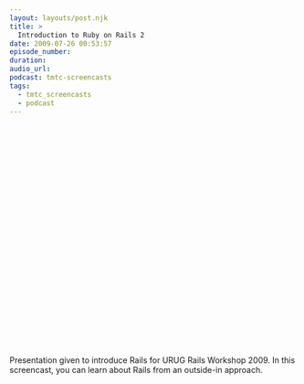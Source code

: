 ```yaml
---
layout: layouts/post.njk
title: >
  Introduction to Ruby on Rails 2
date: 2009-07-26 00:53:57
episode_number:
duration:
audio_url:
podcast: tmtc-screencasts
tags:
  - tmtc_screencasts
  - podcast
---
```


<object classid="clsid:d27cdb6e-ae6d-11cf-96b8-444553540000" width="540" height="405" codebase="https://download.macromedia.com/pub/shockwave/cabs/flash/swflash.cab#version=6,0,40,0"><param name="allowfullscreen" value="true">

<param name="allowscriptaccess" value="always">
<param name="src" value="https://vimeo.com/moogaloop.swf?clip_id=5545659&amp;server=vimeo.com&amp;show_title=1&amp;show_byline=1&amp;show_portrait=0&amp;color=&amp;fullscreen=1">
<embed type="application/x-shockwave-flash" width="540" height="405" src="https://vimeo.com/moogaloop.swf?clip_id=5545659&amp;server=vimeo.com&amp;show_title=1&amp;show_byline=1&amp;show_portrait=0&amp;color=&amp;fullscreen=1" allowscriptaccess="always" allowfullscreen="true"></embed></object>Presentation given to introduce Rails for URUG Rails Workshop 2009. In this screencast, you can learn about Rails from an outside-in approach.
